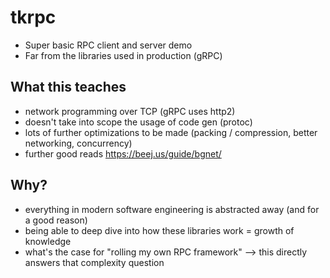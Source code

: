 # tkrpc

- Super basic RPC client and server demo
- Far from the libraries used in production (gRPC)

## What this teaches

- network programming over TCP (gRPC uses http2)
- doesn't take into scope the usage of code gen (protoc)
- lots of further optimizations to be made (packing / compression, better networking, concurrency)
- further good reads https://beej.us/guide/bgnet/

## Why?

- everything in modern software engineering is abstracted away (and for a good reason)
- being able to deep dive into how these libraries work = growth of knowledge
- what's the case for "rolling my own RPC framework" --> this directly answers that complexity question
